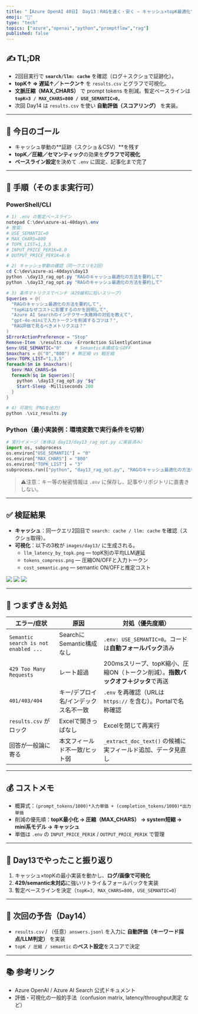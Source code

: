 ```yaml
---
title: "【Azure OpenAI 40日】 Day13：RAGを速く・安く — キャッシュ×topK最適化"
emoji: "🚀"
type: "tech"
topics: ["azure","openai","python","promptflow","rag"]
published: false
---
```


## ✍️ TL;DR
- 2回目実行で **`search/llm: cache`** を確認（ログ＋スクショで証跡化）。
- **topK↑ ⇒ 遅延↑／トークン↑** を `results.csv` とグラフで可視化。
- **文脈圧縮（MAX_CHARS）** で prompt tokens を削減。暫定ベースラインは **`topK=3 / MAX_CHARS=800 / USE_SEMANTIC=0`**。
- 次回 Day14 は `results.csv` を使い **自動評価（スコアリング）** を実装。

---

## 🧭 今日のゴール
- キャッシュ挙動の**証跡（スクショ＆CSV）**を残す
- **topK／圧縮／セマンティック**の効果を**グラフで可視化**
- **ベースライン設定**を決めて `.env` に固定、記事化まで完了

---

## 🔧 手順（そのまま実行可）

### PowerShell/CLI
```powershell
# 1) .env の暫定ベースライン
notepad C:\dev\azure-ai-40days\.env
# 推奨:
# USE_SEMANTIC=0
# MAX_CHARS=800
# TOPK_LIST=1,3,5
# INPUT_PRICE_PER1K=0.0
# OUTPUT_PRICE_PER1K=0.0

# 2) キャッシュ挙動の確認（同一クエリを2回）
cd C:\dev\azure-ai-40days\day13
python .\day13_rag_opt.py "RAGのキャッシュ最適化の方法を要約して"
python .\day13_rag_opt.py "RAGのキャッシュ最適化の方法を要約して"

# 3) 条件マトリクスでベンチ（429緩和に短いスリープ）
$queries = @(
  "RAGのキャッシュ最適化の方法を要約して",
  "topKはなぜコストに影響するのかを説明して",
  "Azure AI Searchのインデクサー失敗時の対処を教えて",
  "gpt-4o-miniで入力トークンを削減するコツは？",
  "RAG評価で見るべきメトリクスは？"
)
$ErrorActionPreference = "Stop"
Remove-Item .\results.csv -ErrorAction SilentlyContinue
$env:USE_SEMANTIC="0"     # Semantic未構成ならOFF
$maxchars = @("0","800") # 無圧縮 vs 軽圧縮
$env:TOPK_LIST="1,3,5"
foreach($m in $maxchars){
  $env:MAX_CHARS=$m
  foreach($q in $queries){
    python .\day13_rag_opt.py "$q"
    Start-Sleep -Milliseconds 200
  }
}

# 4) 可視化（PNGを出力）
python .\viz_results.py
```

### Python（最小実装例：環境変数で実行条件を切替）
```python
# 実行イメージ（本体は day13/day13_rag_opt.py に実装済み）
import os, subprocess
os.environ["USE_SEMANTIC"] = "0"
os.environ["MAX_CHARS"] = "800"
os.environ["TOPK_LIST"] = "3"
subprocess.run(["python", "day13_rag_opt.py", "RAGのキャッシュ最適化の方法を要約して"])
```
> ⚠️注意：キー等の秘密情報は `.env` に保存し、記事やリポジトリに直書きしない。

---

## ✅ 検証結果
- **キャッシュ**：同一クエリ2回目で `search: cache / llm: cache` を確認（スクショ取得）。
- **可視化**：以下の3枚が `images/day13/` に生成される。
  - `llm_latency_by_topk.png` — topK別の平均LLM遅延
  - `tokens_compress.png` — 圧縮ON/OFFと入力トークン
  - `cost_semantic.png` — semantic ON/OFFと推定コスト

![](/images/day13/llm_latency_by_topk.png)
![](/images/day13/tokens_compress.png)
![](/images/day13/cost_semantic.png)

---

## 🧯 つまずき＆対処
| エラー/症状 | 原因 | 対処（優先度順） |
|---|---|---|
| `Semantic search is not enabled ...` | SearchにSemantic構成なし | `.env: USE_SEMANTIC=0`。コードは**自動フォールバック**済み |
| `429 Too Many Requests` | レート超過 | 200msスリープ、topK縮小、圧縮ON（トークン削減）。**指数バックオフ＋ジッタ**で再送 |
| `401/403/404` | キー/デプロイ名/インデックス名不一致 | `.env` を再確認（URLは `https://` を含む）。Portalで名称確認 |
| `results.csv` がロック | Excelで開きっぱなし | Excelを閉じて再実行 |
| 回答が一般論に寄る | 本文フィールド不一致/ヒット弱 | `_extract_doc_text()` の候補に実フィールド追加、データ見直し |

---

## 💰 コストメモ
- 概算式：`(prompt_tokens/1000)*入力単価 + (completion_tokens/1000)*出力単価`
- 削減の優先順：**topK最小化 → 圧縮（MAX_CHARS） → system短縮 → mini系モデル → キャッシュ**
- 単価は `.env` の `INPUT_PRICE_PER1K` / `OUTPUT_PRICE_PER1K` で管理

---

## 📌 Day13でやったこと振り返り
1. キャッシュ×topKの最小実装を動かし、**ログ/画像で可視化**
2. **429/semantic未対応**に強いリトライ＆フォールバックを実装
3. 暫定ベースラインを決定（`topK=3, MAX_CHARS=800, USE_SEMANTIC=0`）

---

## 🔮 次回の予告（Day14）
- `results.csv` / （任意）`answers.jsonl` を入力に **自動評価（キーワード採点/LLM判定）** を実装
- `topK / 圧縮 / semantic` の**ベスト設定**をスコアで決定

---

## 📚 参考リンク
- Azure OpenAI / Azure AI Search 公式ドキュメント
- 評価・可視化の一般的手法（confusion matrix, latency/throughput測定 など）

